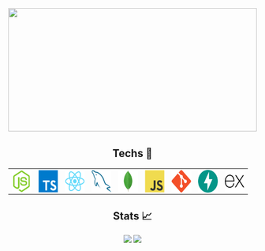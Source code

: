 <img src="https://giffiles.alphacoders.com/146/14616.gif" width="100%" height="250"/>

<h2 align="center">Techs 💯</h2>
<table align="center">
<tbody>
<tr>
<td><img align="center" alt="mongodb" height="46" width="40" src="https://raw.githubusercontent.com/devicons/devicon/master/icons/nodejs/nodejs-original.svg"></td>
<td><img align="center" alt="mongodb" height="46" width="40" src="https://raw.githubusercontent.com/devicons/devicon/master/icons/typescript/typescript-original.svg"></td>
<td><img align="center" alt="mongodb" height="46" width="40" src="https://raw.githubusercontent.com/devicons/devicon/master/icons/react/react-original.svg"></td>
<td><img align="center" alt="mongodb" height="46" width="40" src="https://raw.githubusercontent.com/devicons/devicon/master/icons/mysql/mysql-original.svg"></td>
<td><img align="center" alt="mongodb" height="46" width="40" src="https://raw.githubusercontent.com/devicons/devicon/master/icons/mongodb/mongodb-original.svg"></td>
<td><img align="center" alt="mongodb" height="46" width="40" src="https://raw.githubusercontent.com/devicons/devicon/master/icons/javascript/javascript-original.svg"></td>
<td><img align="center" alt="mongodb" height="46" width="40" src="https://raw.githubusercontent.com/devicons/devicon/master/icons/git/git-original.svg"></td>
<td><img align="center" alt="mongodb" height="46" width="40" src="https://raw.githubusercontent.com/devicons/devicon/master/icons/fastapi/fastapi-original.svg"></td>
<td><img align="center" alt="mongodb" height="46" width="40" src="https://raw.githubusercontent.com/devicons/devicon/master/icons/express/express-original.svg"></td>
</tbody>
</table>

<h2 align="center">Stats 📈</h2>
<div align="center">
<img height="180em" src="https://github-readme-stats.vercel.app/api?username=wnicolass&theme=midnight-purple&show_icons=true&include_all_commits=true&count_private=true"/>
<img height="180em" src="https://github-readme-stats.vercel.app/api/top-langs/?username=wnicolass&theme=midnight-purple&layout=compact&langs_count=7"/>
</div>
